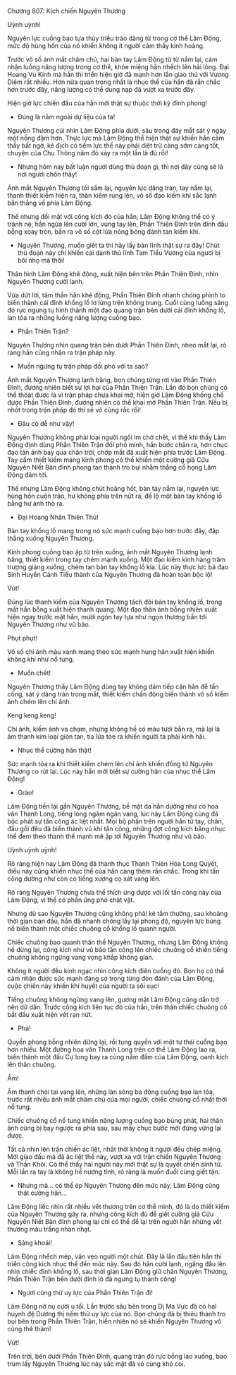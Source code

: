 




Chương 807: Kịch chiến Nguyên Thương


Uỳnh uỳnh!

Nguyên lực cuồng bạo tựa thủy triều trào dâng từ trong cơ thể Lâm Động, mức độ hùng hồn của nó khiến không ít người cảm thấy kinh hoàng.

Trước vô số ánh mắt chăm chú, hai bàn tay Lâm Động từ từ nắm lại, cảm nhận luồng năng lượng trong cơ thể, khóe miệng hắn nhếch lên hài lòng. Đại Hoang Vu Kinh mà hắn thi triển hiện giờ đã mạnh hơn lần giao thủ với Vương Diêm rất nhiều. Hơn nữa quan trọng nhất là nhục thể của hắn đã rắn chắc hơn trước đây, năng lượng có thể dung nạp đã vượt xa trước đây.

Hiện giờ lực chiến đấu của hắn mới thật sự thuộc thời kỳ đỉnh phong!

- Đúng là nằm ngoài dự liệu của ta!

Nguyên Thương cúi nhìn Lâm Động phía dưới, sâu trong đáy mắt sát ý ngày một nồng đậm hơn. Thực lực mà Lâm Động thể hiện thật sự khiến hắn cảm thấy bất ngờ, kẻ địch có tiềm lực thế này phải diệt trừ càng sớm càng tốt, chuyện của Chu Thông năm đó xảy ra một lần là đủ rồi!

- Nhưng hôm nay bất luận ngươi dùng thủ đoạn gì, thì nơi đây cũng sẽ là nơi ngươi chôn thây!

Ánh mắt Nguyên Thương tối sầm lại, nguyên lực dâng tràn, tay nắm lại, thanh thiết kiếm hiện ra, thân kiếm rung lên, vô số đạo kiếm khí sắc lạnh bắn thẳng về phía Lâm Động.

Thế nhưng đối mặt với công kích đó của hắn, Lâm Động không thể có ý tránh né, hắn ngửa lên cười lớn, vung tay lên, Phần Thiên Đỉnh trên đỉnh đầu bỗng xoay tròn, bắn ra vô số cột lửa nóng bỏng đánh tan kiếm khí.

- Nguyên Thương, muốn giết ta thì hãy lấy bản lĩnh thật sự ra đây! Chút thủ đoạn này chỉ khiến cái danh thủ lĩnh Tam Tiểu Vương của ngươi bị bôi nhọ mà thôi!

Thân hình Lâm Động khẽ động, xuất hiện bên trên Phần Thiên Đỉnh, nhìn Nguyên Thương cười lạnh.

Vừa dứt lời, tâm thần hắn khẽ động, Phần Thiên Đỉnh nhanh chóng phình to biến thành cái đỉnh khổng lồ lơ lửng trên không trung. Cuối cùng luồng sáng đỏ rực ngưng tụ hình thành một đạo quang trận bên dưới cái đỉnh khổng lồ, lan tỏa ra những luồng năng lượng cuồng bạo.

- Phần Thiên Trận?

Nguyên Thương nhìn quang trận bên dưới Phần Thiên Đỉnh, nheo mắt lại, rõ ràng hắn cũng nhận ra trận pháp này.

- Muốn ngưng tụ trận pháp đối phó với ta sao?

Ánh mắt Nguyên Thương lạnh băng, bọn chúng từng rơi vào Phần Thiên Đỉnh, đương nhiên biết sự lợi hại của Phần Thiên Trận. Lần đó bọn chúng có thể thoát được là vì trận pháp chưa khai mở, hiện giờ Lâm Động khống chế được Phần Thiên Đỉnh, đương nhiên có thể khai mở Phần Thiên Trận. Nếu bị nhốt trong trận pháp đó thì sẽ vô cùng rắc rối!

- Đâu có dễ như vậy!

Nguyên Thương không phải loại người ngồi im chờ chết, vì thế khi thấy Lâm Động định dùng Phần Thiên Trận đối phó mình, hắn bước chân ra, hơn chục đạo tàn ảnh bay qua chân trời, chớp mắt đã xuất hiện phía trước Lâm Động. Tay cầm thiết kiếm mang kình phong có thể khiến một cường giả Cửu Nguyên Niết Bàn đỉnh phong tan thành tro bụi nhằm thẳng cổ họng Lâm Động đâm tới.

Thế nhưng Lâm Động không chút hoảng hốt, bàn tay nắm lại, nguyên lực hùng hồn cuộn trào, hư không phía trên nứt ra, để lộ một bàn tay khổng lồ bằng hư ảnh thò ra.

- Đại Hoang Nhân Thiên Thủ!

Bàn tay khổng lồ mang trong nó sức mạnh cuồng bạo hơn trước đây, đập thẳng xuống Nguyên Thương.

Kình phong cuồng bạo ập từ trên xuống, ánh mắt Nguyên Thương lạnh băng, thiết kiếm trong tay chém mạnh xuống. Một đạo kiếm kình hàng trăm trượng giáng xuống, chém tan bàn tay khổng lồ kia. Lúc này thực lực bá đạo Sinh Huyền Cảnh Tiểu thành của Nguyên Thương đã hoàn toàn bộc lộ!

Vút!

Đúng lúc thanh kiếm của Nguyên Thương tách đôi bàn tay khổng lồ, trong mắt hắn bỗng xuất hiện thanh quang. Một đạo thân ảnh bỗng nhiên xuất hiện ngay trước mặt hắn, mười ngón tay tựa như ngọn thương bắn tới Nguyên Thương như vũ bão.

Phụt phụt!

Vô số chỉ ảnh màu xanh mang theo sức mạnh hung hãn xuất hiện khiến không khí như nổ tung.

- Muốn chết!

Nguyên Thương thấy Lâm Động dùng tay không dám tiếp cận hắn để tấn công, sát ý dâng tràn trong mắt, thiết kiếm chấn động biến thành vô số kiếm ảnh chém lên chỉ ảnh.

Keng keng keng!

Chỉ ảnh, kiếm ảnh va chạm, nhưng không hề có máu tươi bắn ra, mà lại là âm thanh kim loại giòn tan, tia lửa tóe ra khiến người ta phải kinh hãi.

- Nhục thể cường hãn thật!

Sức mạnh tỏa ra khi thiết kiếm chém lên chỉ ảnh khiến đồng tử Nguyên Thương co rút lại. Lúc này hắn mới biết sự cường hãn của nhục thể Lâm Động!

- Grào!

Lâm Động tiến lại gần Nguyên Thương, bề mặt da hắn dường như có hoa văn Thanh Long, tiếng long ngâm ngân vang, lúc này Lâm Động cũng đã bộc phát sự tấn công ác liệt nhất. Mọi bộ phận trên người hắn từ tay, chân, đầu gối đều đã biến thành vũ khí tấn công, những đợt công kích bằng nhục thể đem theo thanh thế mạnh mẽ ập tới Nguyên Thương như vũ bão.

Uỳnh uỳnh uỳnh!

Rõ ràng hiện nay Lâm Động đã thành thục Thanh Thiên Hóa Long Quyết, điều này cũng khiến nhục thể của hắn càng thêm rắn chắc. Trong khi tấn công dường như còn có tiếng xương cọ xát vang lên.

Rõ ràng Nguyên Thương chưa thể thích ứng được với lối tấn công này của Lâm Động, vì thế có phần ứng phó chật vật.

Nhưng dù sao Nguyên Thương cũng không phải kẻ tầm thường, sau khoảng thời gian ban đầu, hắn đã nhanh chóng lấy lại phong độ, nguyên lực bùng nổ biến thành một chiếc chuông cổ khổng lồ quanh người.

Chiếc chuông bao quanh thân thể Nguyên Thương, nhưng Lâm Động không hề dừng lại, công kích như vũ bão tấn công lên chiếc chuông cổ khiến tiếng chuông không ngừng vang vọng khắp không gian.

Không ít người đều kinh ngạc nhìn công kích điên cuồng đó. Bọn họ có thể cảm nhận được sức mạnh đáng sợ trong từng đòn đánh của Lâm Động, cuộc chiến này khiến khí huyết của người ta sôi sục!

Tiếng chuông không ngừng vang lên, gương mặt Lâm Động cũng dần trở nên dữ dằn. Trước công kích liên tục đó của hắn, trên thân chiếc chuông cổ bắt đầu xuất hiện vết rạn nứt.

- Phá!

Quyền phong bỗng nhiên dừng lại, rồi tung quyền với một tư thái cuồng bạo hơn nhiều. Một đường hoa văn Thanh Long trên cơ thể Lâm Động lao ra, biến thành một đầu Cự long bay ra cùng nắm đấm của Lâm Động, oanh kích lên thân chuông.

Ầm!

Âm thanh chói tai vang lên, những làn sóng ba động cuồng bạo lan tỏa, trước rất nhiều ánh mắt chăm chú của mọi người, chiếc chuông cổ nhất thời nổ tung.

Chiếc chuông cổ nổ tung khiến năng lượng cuồng bạo bùng phát, hai thân ảnh cũng bị bay ngược ra phía sau, sau mấy chục bước mới đứng vững lại được.

Tất cả nhìn lên trận chiến ác liệt, nhất thời không ít người đều chép miệng. Mới giao đấu mà đã ác liệt thế này, vượt xa với trận chiến Nguyên Thương và Thần Khôi. Có thể thấy hai người này mới thật sự là quyết chiến sinh tử. Mỗi lần ra tay là không hề nương tình, rõ ràng là muốn đuổi cùng giết tận.

- Nhưng mà… có thể ép Nguyên Thương đến mức này, Lâm Động cũng thật cường hãn…

Lâm Động liếc nhìn rất nhiều vết thương trên cơ thể mình, đó là do thiết kiếm của Nguyên Thương gây ra, nhưng công kích đủ để giết cường giả Cửu Nguyên Niết Bàn đỉnh phong lại chỉ có thể để lại trên người hắn những vết thương màu trắng nhàn nhạt.

- Sảng khoái!

Lâm Động nhếch mép, vặn vẹo người một chút. Đây là lần đầu tiên hắn thi triển công kích nhục thể đến mức này. Sau đó hắn cười lạnh, ngẩng đầu lên nhìn chiếc đỉnh khổng lồ, sau thời gian Lâm Động giữ chân Nguyên Thương, Phần Thiên Trận bên dưới đỉnh lô đã ngưng tụ thành công!

- Ngươi cũng thử uy lực của Phần Thiên Trận đi!

Lâm Động nở nụ cười u tối. Lần trước sâu bên trong Dị Ma Vực đã có hai huynh đệ Dương thị nếm thử uy lực của nó. Bọn chúng đã bị thiêu thành tro bụi bên trong Phần Thiên Trận, hiển nhiên nó sẽ khiến Nguyên Thương vô cùng thê thảm!

Vút!

Trên trời, bên dưới Phần Thiên Đỉnh, quang trận đỏ rực bỗng lao xuống, bao trùm lấy Nguyên Thương lúc này sắc mặt đã vô cùng khó coi.




